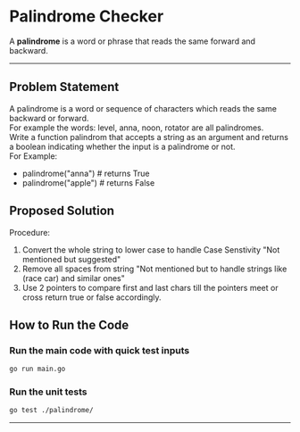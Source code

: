 # Palindrome Checker

A **palindrome** is a word or phrase that reads the same forward and backward.

---

## Problem Statement
A palindrome is a word or sequence of characters which reads the same backward or forward.\
For example the words: level, anna, noon, rotator are all palindromes.\
Write a function palindrom that accepts a string as an argument and returns a boolean
indicating whether the input is a palindrome or not.\
For Example:
- palindrome("anna") # returns True
- palindrome("apple") # returns False

## Proposed Solution
Procedure:
1. Convert the whole string to lower case to handle Case Senstivity "Not mentioned but suggested"
2. Remove all spaces from string "Not mentioned but to handle strings like (race car) and similar ones"
3. Use 2 pointers to compare first and last chars till the pointers meet or cross return true or false accordingly.

## How to Run the Code

### Run the main code with quick test inputs
```sh
go run main.go
```

### Run the unit tests
```sh
go test ./palindrome/
```
---

